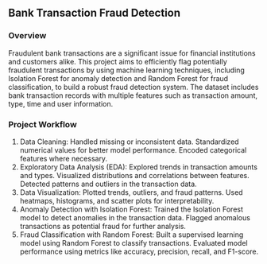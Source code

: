 ## Bank Transaction Fraud Detection

### Overview
Fraudulent bank transactions are a significant issue for financial institutions and customers alike. This project aims to efficiently flag potentially fraudulent transactions by using machine learning techniques, including Isolation Forest for anomaly detection and Random Forest for fraud classification, to build a robust fraud detection system. 
The dataset includes bank transaction records with multiple features such as transaction amount, type, time and user information.

### Project Workflow
1. Data Cleaning: 
Handled missing or inconsistent data.
Standardized numerical values for better model performance.
Encoded categorical features where necessary.
3. Exploratory Data Analysis (EDA): 
Explored trends in transaction amounts and types.
Visualized distributions and correlations between features.
Detected patterns and outliers in the transaction data.
4. Data Visualization: 
Plotted trends, outliers, and fraud patterns.
Used heatmaps, histograms, and scatter plots for interpretability.
5. Anomaly Detection with Isolation Forest: 
Trained the Isolation Forest model to detect anomalies in the transaction data.
Flagged anomalous transactions as potential fraud for further analysis.
6. Fraud Classification with Random Forest: 
Built a supervised learning model using Random Forest to classify transactions.
Evaluated model performance using metrics like accuracy, precision, recall, and F1-score.
